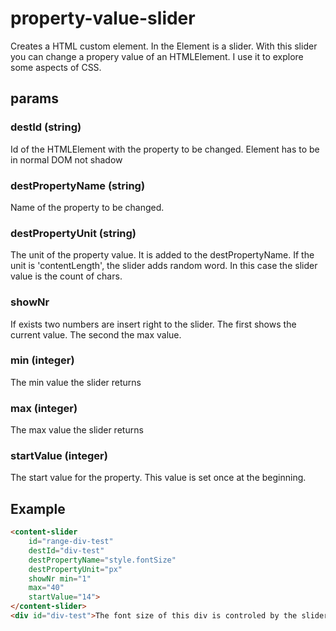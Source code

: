 # property-value-slider
Creates a HTML custom element. In the Element is a slider. With this slider you can change a propery value of an HTMLElement. I use it to explore some aspects of CSS.

## params
### destId (string)
Id of the HTMLElement with the property to be changed. Element has to be in normal DOM not shadow
### destPropertyName (string)
Name of the property to be changed. 
### destPropertyUnit (string)
The unit of the property value. It is added to the destPropertyName. If the unit is 'contentLength', the slider adds random word. In this case the slider value is the count of chars.

### showNr
If exists two numbers are insert right to the slider. The first shows the current value. The second the max value.

### min (integer)
The min value the slider returns

### max (integer)
The max value the slider returns

### startValue (integer)
The start value for the property. This value is set once at the beginning.

## Example
```html
<content-slider 
    id="range-div-test" 
    destId="div-test" 
    destPropertyName="style.fontSize" 
    destPropertyUnit="px"
    showNr min="1" 
    max="40" 
    startValue="14">
</content-slider>
<div id="div-test">The font size of this div is controled by the slider</div>
```